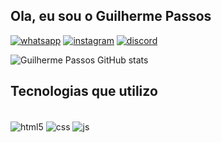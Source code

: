 ## Ola, eu sou o Guilherme Passos 

[![whatsapp](https://img.shields.io/badge/WhatsApp-25D366.svg?style=for-the-badge&logo=WhatsApp&logoColor=white)](https://w.app/guilhermepassos)
[![instagram](https://img.shields.io/badge/Instagram-FF0069.svg?style=for-the-badge&logo=Instagram&logoColor=white)](https://www.instagram.com/guipassooss/#)
[![discord](https://img.shields.io/badge/Discord-5865F2.svg?style=for-the-badge&logo=Discord&logoColor=white)](https://discord.com)


![Guilherme Passos GitHub stats](https://github-readme-stats.vercel.app/api?username=GuilhermeDosPassosSouza&show_icons=true&bg_color=00000000)

## Tecnologias que utilizo

<div style="display: inline_block"><br/>
<img align="center" alt=html5 src="https://img.shields.io/badge/HTML5-E34F26.svg?style=for-the-badge&logo=HTML5&logoColor=white" />

<img align="center" alt=css src="https://img.shields.io/badge/CSS3-1572B6.svg?style=for-the-badge&logo=CSS3&logoColor=white" />

<img align="center" alt=js src="https://img.shields.io/badge/JavaScript-F7DF1E.svg?style=for-the-badge&logo=JavaScript&logoColor=black" />
</div>

